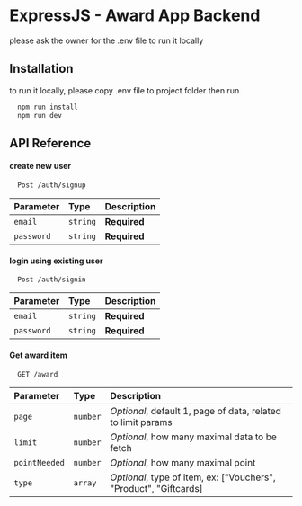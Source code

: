 # ExpressJS - Award App Backend

please ask the owner for the .env file to run it locally

## Installation

to run it locally, please copy .env file to project folder then run

```bash
  npm run install
  npm run dev
```

## API Reference

#### create new user

```http
  Post /auth/signup
```

| Parameter  | Type     | Description  |
| :--------- | :------- | :----------- |
| `email`    | `string` | **Required** |
| `password` | `string` | **Required** |

#### login using existing user

```http
  Post /auth/signin
```

| Parameter  | Type     | Description  |
| :--------- | :------- | :----------- |
| `email`    | `string` | **Required** |
| `password` | `string` | **Required** |

#### Get award item

```http
  GET /award
```

| Parameter     | Type     | Description                                                       |
| :------------ | :------- | :---------------------------------------------------------------- |
| `page`        | `number` | _Optional_, default 1, page of data, related to limit params      |
| `limit`       | `number` | _Optional_, how many maximal data to be fetch                     |
| `pointNeeded` | `number` | _Optional_, how many maximal point                                |
| `type`        | `array`  | _Optional_, type of item, ex: ["Vouchers", "Product", "Giftcards] |
